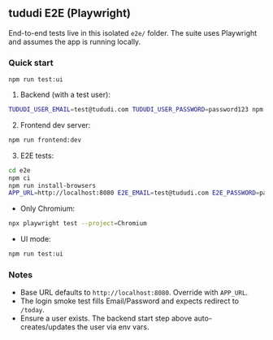 ## tududi E2E (Playwright)

End-to-end tests live in this isolated `e2e/` folder.
The suite uses Playwright and assumes the app is running locally.

### Quick start

`npm run test:ui`

1) Backend (with a test user):

```bash
TUDUDI_USER_EMAIL=test@tududi.com TUDUDI_USER_PASSWORD=password123 npm run backend:start
```

2) Frontend dev server:

```bash
npm run frontend:dev
```

3) E2E tests:

```bash
cd e2e
npm ci
npm run install-browsers
APP_URL=http://localhost:8080 E2E_EMAIL=test@tududi.com E2E_PASSWORD=password123 npm test
```

- Only Chromium:

```bash
npx playwright test --project=Chromium
```

- UI mode:

```bash
npm run test:ui
```

### Notes
- Base URL defaults to `http://localhost:8080`. Override with `APP_URL`.
- The login smoke test fills Email/Password and expects redirect to `/today`.
- Ensure a user exists. The backend start step above auto-creates/updates the user via env vars.
